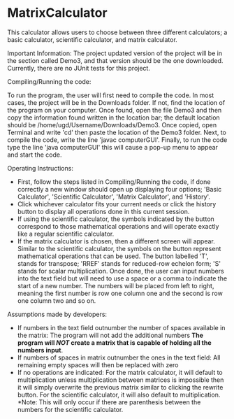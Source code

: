 # MatrixCalculator
This calculator allows users to choose between three different calculators; a basic calculator, scientific calculator, and matrix calculator.

Important Information:
The project updated version of the project will be in the section called Demo3, and that version should be the one downloaded. Currently, there are no JUnit tests for this project.

Compiling/Running the code:

To run the program, the user will first need to compile the code. In most cases, the project will be in the Downloads folder. If not, find the location of the program on your computer. Once found, open the file Demo3 and then copy the information found written in the location bar; the default location should be /home/ugd/Username/Downloads/Demo3. Once copied, open Terminal and write 'cd' then paste the location of the Demo3 folder. Next, to compile the code, write the line 'javac computerGUI'. Finally, to run the code type the line 'java computerGUI' this will cause a pop-up menu to appear and start the code.

Operating Instructions:
- First, follow the steps listed in Compiling/Running the code, if done correctly a new window should open up displaying four options; 'Basic Calculator', 'Scientific Calculator', 'Matrix Calculator', and 'History'.
- Click whichever calculator fits your current needs or click the history button to display all operations done in this current session.
- If using the scientific calculator, the symbols indicated by the button correspond to those mathematical operations and will operate exactly like a regular scientific calculator.
- If the matrix calculator is chosen, then a different screen will appear. Similar to the scientific calculator, the symbols on the button represent mathematical operations that can be used. The button labelled 'T', stands for transpose; 'RREF' stands for reduced-row echelon form; 'S' stands for scalar multiplication. Once done, the user can input numbers into the text field but will need to use a space or a comma to indicate the start of a new number. The numbers will be placed from left to right, meaning the first number is row one column one and the second is row one column two and so on. 

Assumptions made by developers:
- If numbers in the text field outnumber the number of spaces available in the matrix: The program will not add the additional numbers **The program will _NOT_ create a matrix that is capable of holding all the numbers input**.
- If numbers of spaces in matrix outnumber the ones in the text field: All remaining empty spaces will then be replaced with zero
- If no operations are indicated: For the matrix calculator, it will default to multiplication unless multiplication between matrices is impossible then it will simply overwrite the previous matrix similar to clicking the rewrite button. For the scientific calculator, it will also default to multiplication. *Note: This will only occur if there are parenthesis between the numbers for the scientific calculator.
